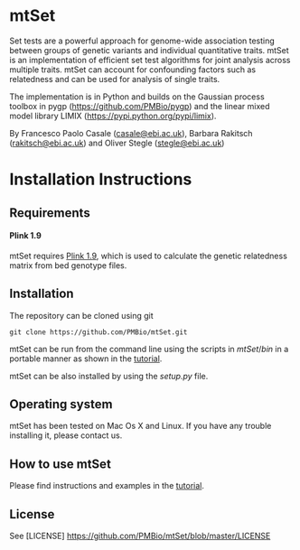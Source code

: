 mtSet
======

Set tests are a powerful approach for genome-wide association testing between groups of genetic variants and individual quantitative traits.
mtSet is an implementation of efficient set test algorithms for joint analysis across multiple traits. mtSet can account for confounding factors such as relatedness and can be used for analysis of single traits.

The implementation is in Python and builds on the Gaussian process toolbox in pygp (https://github.com/PMBio/pygp) and the linear mixed model library LIMIX (https://pypi.python.org/pypi/limix).

By Francesco Paolo Casale (casale@ebi.ac.uk), Barbara Rakitsch (rakitsch@ebi.ac.uk) and Oliver Stegle (stegle@ebi.ac.uk)

# Installation Instructions


## Requirements
#### Plink 1.9
mtSet requires [Plink 1.9](https://www.cog-genomics.org/plink2), which is used to calculate the genetic relatedness matrix from bed genotype files.

## Installation

The repository can be cloned using git

    git clone https://github.com/PMBio/mtSet.git
    
mtSet can be run from the command line using the scripts in _mtSet_/_bin_ in a portable manner as shown in the [tutorial](https://github.com/PMBio/mtSet/wiki/Tutorial).

mtSet can be also installed by using the _setup.py_ file.

## Operating system

mtSet has been tested on Mac Os X and Linux. If you have any trouble installing it, please contact us.

## How to use mtSet

Please find instructions and examples in the [tutorial](https://github.com/PMBio/mtSet/wiki/Tutorial).

## License
See [LICENSE] https://github.com/PMBio/mtSet/blob/master/LICENSE
